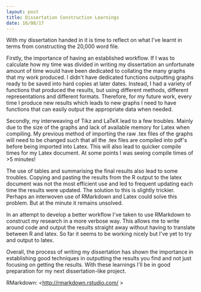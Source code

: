 ```yaml
---
layout: post
title: Dissertation Construction Learnings 
date: 16/08/17
---
```


With my dissertation handed in it is time to reflect on what I've learnt in terms from constructing the 20,000 word file. 

Firstly, the importance of having an established workflow. If I was to calculate how my time was divided in writing my dissertation an unfortunate amount of time would have been dedicated to collating the many graphs that my work produced. I didn't have dedicated functions outputting graphs ready to be saved into hard copies at later dates. Instead, I had a variety of functions that produced the results, but using different methods, different representations and different formats. Therefore, for my future work, every time I produce new results which leads to new graphs I need to have functions that can easily output the appropriate data when needed. 

Secondly, my interweaving of Tikz and LaTeX lead to a few troubles. Mainly due to the size of the graphs and lack of available memory for Latex when compiling. My previous method of importing the raw .tex files of the graphs will need to be changed such that all the .tex files are compiled into pdf's before being imported into Latex. This will also lead to quicker compile times for my Latex document. At some points I was seeing compile times of >5 minutes! 

The use of tables and summarising the final results also lead to some troubles. Copying and pasting the results from the R output to the latex document was not the most efficient use and led to frequent updating each time the results were updated. The solution to this is slightly trickier. Perhaps an interwoven use of RMarkdown and Latex could solve this problem. But at the minute it remains unsolved. 

In an attempt to develop a better workflow I've taken to use RMarkdown to construct my research in a more verbose way. This allows me to write around code and output the results straight away without having to translate between R and latex. So far it seems to be working nicely but I've yet to try and output to latex. 

Overall, the process of writing my dissertation has shown the importance in establishing good techniques in outputting the results you find and not just focusing on getting the results. With these learnings I'll be in good preparation for my next dissertation-like project. 

RMarkdown: <http://rmarkdown.rstudio.com/ > 
